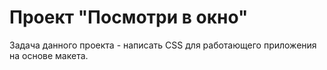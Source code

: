 # Проект "Посмотри в окно"
Задача данного проекта - написать CSS для работающего приложения на основе макета. 
